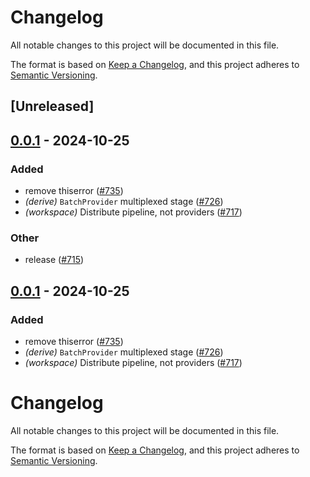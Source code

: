 # Changelog

All notable changes to this project will be documented in this file.

The format is based on [Keep a Changelog](https://keepachangelog.com/en/1.0.0/),
and this project adheres to [Semantic Versioning](https://semver.org/spec/v2.0.0.html).

## [Unreleased]

## [0.0.1](https://github.com/anton-rs/kona/releases/tag/kona-derive-alloy-v0.0.1) - 2024-10-25

### Added

- remove thiserror ([#735](https://github.com/anton-rs/kona/pull/735))
- *(derive)* `BatchProvider` multiplexed stage ([#726](https://github.com/anton-rs/kona/pull/726))
- *(workspace)* Distribute pipeline, not providers ([#717](https://github.com/anton-rs/kona/pull/717))

### Other

- release ([#715](https://github.com/anton-rs/kona/pull/715))

## [0.0.1](https://github.com/anton-rs/kona/releases/tag/kona-derive-alloy-v0.0.1) - 2024-10-25

### Added

- remove thiserror ([#735](https://github.com/anton-rs/kona/pull/735))
- *(derive)* `BatchProvider` multiplexed stage ([#726](https://github.com/anton-rs/kona/pull/726))
- *(workspace)* Distribute pipeline, not providers ([#717](https://github.com/anton-rs/kona/pull/717))
# Changelog
All notable changes to this project will be documented in this file.

The format is based on [Keep a Changelog](https://keepachangelog.com/en/1.0.0/),
and this project adheres to [Semantic Versioning](https://semver.org/spec/v2.0.0.html).
